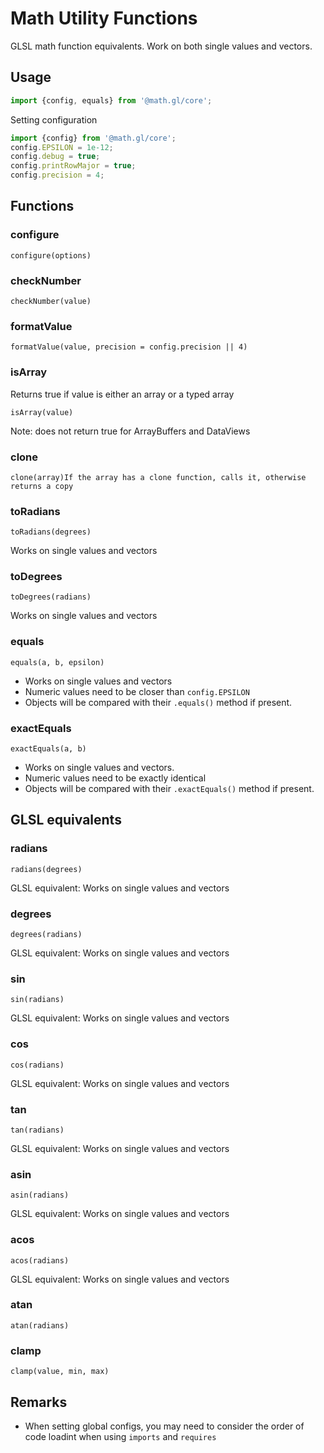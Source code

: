 # Math Utility Functions

GLSL math function equivalents. Work on both single values and vectors.


## Usage

```js
import {config, equals} from '@math.gl/core';
```

Setting configuration
```js
import {config} from '@math.gl/core';
config.EPSILON = 1e-12;
config.debug = true;
config.printRowMajor = true;
config.precision = 4;
```

## Functions

### configure

`configure(options)`


### checkNumber

`checkNumber(value)`


### formatValue

`formatValue(value, precision = config.precision || 4)`


### isArray

Returns true if value is either an array or a typed array

`isArray(value)`

Note: does not return true for ArrayBuffers and DataViews


### clone

`clone(array)If the array has a clone function, calls it, otherwise returns a copy`


### toRadians

`toRadians(degrees)`

Works on single values and vectors


### toDegrees

`toDegrees(radians)`

Works on single values and vectors


### equals

`equals(a, b, epsilon)`

- Works on single values and vectors
- Numeric values need to be closer than `config.EPSILON`
- Objects will be compared with their `.equals()` method if present.


### exactEquals

`exactEquals(a, b)`

- Works on single values and vectors.
- Numeric values need to be exactly identical
- Objects will be compared with their `.exactEquals()` method if present.


## GLSL equivalents

### radians

`radians(degrees)`

GLSL equivalent: Works on single values and vectors


### degrees

`degrees(radians)`

GLSL equivalent: Works on single values and vectors


### sin

`sin(radians)`

GLSL equivalent: Works on single values and vectors


### cos

`cos(radians)`

GLSL equivalent: Works on single values and vectors


### tan

`tan(radians)`

GLSL equivalent: Works on single values and vectors


### asin

`asin(radians)`

GLSL equivalent: Works on single values and vectors


### acos

`acos(radians)`

GLSL equivalent: Works on single values and vectors


### atan

`atan(radians)`


### clamp

`clamp(value, min, max)`


## Remarks

* When setting global configs, you may need to consider the order of code loadint when using `imports` and `requires`
